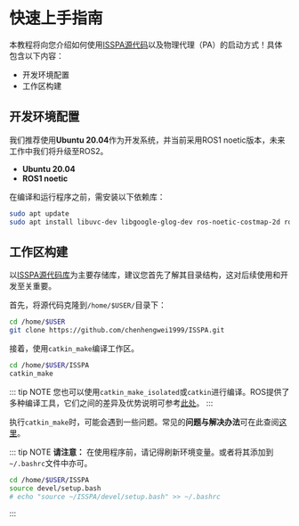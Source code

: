 # 快速上手指南

本教程将向您介绍如何使用[ISSPA源代码](https://github.com/chenhengwei1999/ISSPA)以及物理代理（PA）的启动方式！具体包含以下内容：

- 开发环境配置
- 工作区构建

## 开发环境配置

我们推荐使用**Ubuntu 20.04**作为开发系统，并当前采用ROS1 noetic版本，未来工作中我们将升级至ROS2。

- **Ubuntu 20.04**
- **ROS1 noetic**

在编译和运行程序之前，需安装以下依赖库：

```bash
sudo apt update
sudo apt install libuvc-dev libgoogle-glog-dev ros-noetic-costmap-2d ros-noetic-nav-core libceres-dev
```

## 工作区构建

以[ISSPA源代码库](https://github.com/chenhengwei1999/ISSPA)为主要存储库，建议您首先了解其目录结构，这对后续使用和开发至关重要。

首先，将源代码克隆到```/home/$USER/```目录下：

```bash
cd /home/$USER
git clone https://github.com/chenhengwei1999/ISSPA.git
```

接着，使用```catkin_make```编译工作区。

```bash
cd /home/$USER/ISSPA
catkin_make
```

::: tip NOTE
您也可以使用```catkin_make_isolated```或```catkin```进行编译。ROS提供了多种编译工具，它们之间的差异及优势说明可参考[此处](./compilation-tools)。
:::

执行```catkin_make```时，可能会遇到一些问题。常见的**问题与解决办法**可在此查阅[这里](./issue-and-troubleshooting)。

::: tip NOTE
**请注意：** 在使用程序前，请记得刷新环境变量。或者将其添加到```~/.bashrc```文件中亦可。
```bash
cd /home/$USER/ISSPA
source devel/setup.bash
# echo "source ~/ISSPA/devel/setup.bash" >> ~/.bashrc
```
:::